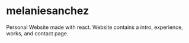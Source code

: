 # melaniesanchez
Personal Website made with react. Website contains a intro, experience, works, and contact page.
